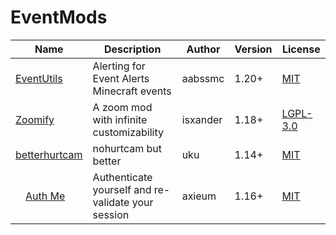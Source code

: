 # EventMods

| Name | Description | Author | Version | License |
| ---- | ---- | ---- | ----- | ---- |
|[EventUtils](https://modrinth.com/mod/alerts)|Alerting for Event Alerts Minecraft events|aabssmc|1.20+|[MIT](/licenses/licenses.md#mit)|
|[Zoomify](https://modrinth.com/mod/zoomify/)|A zoom mod with infinite customizability|isxander|1.18+|[LGPL-3.0](/licenses/licenses.md#lgpl-30)|
|[betterhurtcam](https://modrinth.com/mod/betterhurtcam/) |nohurtcam but better|uku|1.14+|[MIT](/licenses/licenses.md#mit)|
|<img src="https://cdn.modrinth.com/data/yjgIrBjZ/icon.png" width="16">[Auth Me](https://modrinth.com/mod/auth-me)|Authenticate yourself and re-validate your session|axieum|1.16+|[MIT](/licenses/licenses.md#mit)|

